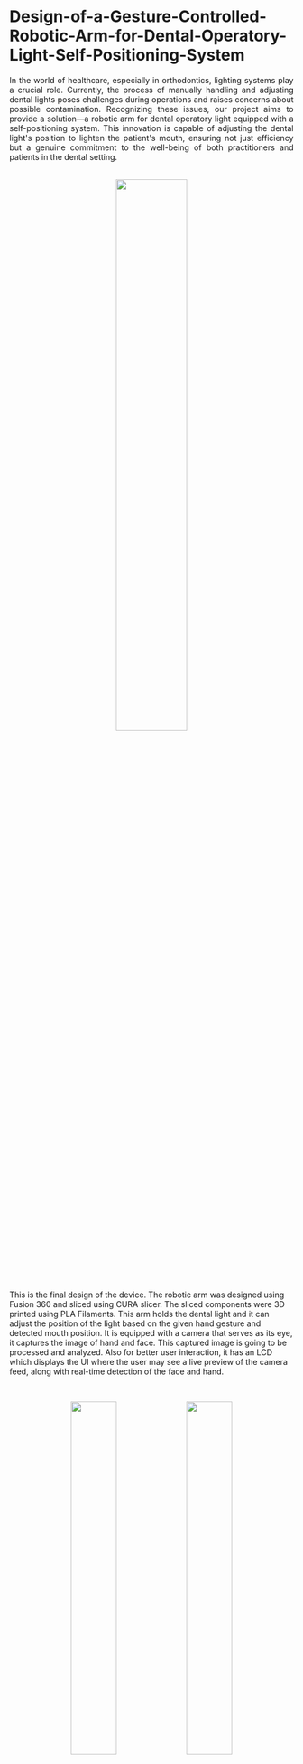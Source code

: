 # Design-of-a-Gesture-Controlled-Robotic-Arm-for-Dental-Operatory-Light-Self-Positioning-System

<p align= "justify">
In the world of healthcare, especially in orthodontics, lighting systems play a crucial role. Currently, the process of manually handling and adjusting dental lights poses challenges during operations and raises concerns about possible contamination. Recognizing these issues, our project aims to provide a solution—a robotic arm for dental operatory light equipped with a self-positioning system. This innovation is capable of adjusting the dental light's position to lighten the patient's mouth, ensuring not just efficiency but a genuine commitment to the well-being of both practitioners and patients in the dental setting.
<br>
<br>
</p>

<p align="center"width="100%">
<img src="https://github.com/AGEugenio/Design-of-a-Gesture-Controlled-Robotic-Arm-for-Dental-Operatory-Light-Self-Positioning-System/assets/113889259/89759b97-fed6-446c-b659-b18897494041" width="50%" /> 
<br> 

This is the final design of the device. The robotic arm was designed using Fusion 360 and sliced using CURA slicer. The sliced components were 3D printed using PLA Filaments. This arm holds the dental light and it can adjust the position of the light based on the given hand gesture and detected mouth position. It is equipped with a camera that serves as its eye, it captures the image of hand and face. This captured image is going to be processed and analyzed. Also for better user interaction, it has an LCD which displays the UI where the user may see a live preview of the camera feed, along with real-time detection of the face and hand.
  
<br>
</p>

<p align="center"width="100%">
<img src="https://github.com/AGEugenio/Design-of-a-Gesture-Controlled-Robotic-Arm-for-Dental-Operatory-Light-Self-Positioning-System/assets/113889259/5a8b4973-56d0-49b2-8f64-102036937959" width="40%" />
<img src="https://github.com/AGEugenio/Design-of-a-Gesture-Controlled-Robotic-Arm-for-Dental-Operatory-Light-Self-Positioning-System/assets/113889259/238e8762-6d0c-4243-bb82-b011413ede3f" width="40%" />
<img src="https://github.com/AGEugenio/Design-of-a-Gesture-Controlled-Robotic-Arm-for-Dental-Operatory-Light-Self-Positioning-System/assets/113889259/f63ee641-f4fe-4e82-927f-da0056aea15c" width="40%" />
<img src="https://github.com/AGEugenio/Design-of-a-Gesture-Controlled-Robotic-Arm-for-Dental-Operatory-Light-Self-Positioning-System/assets/113889259/05c4b4e2-753a-4185-9d4d-49f5783ede6b" width="40%" />
<img src="https://github.com/AGEugenio/Design-of-a-Gesture-Controlled-Robotic-Arm-for-Dental-Operatory-Light-Self-Positioning-System/assets/113889259/8d49a437-abdc-4e05-bc9e-e2334a9f5cd8" width="40%" />
<br>

These are some of the screenshot of the project's Graphical User Interface (GUI). This GUI is developed using Python programming language with the PyQt5 toolkit.
  
<br>
</p>

<p align="center"width="100%">
<img src="https://github.com/AGEugenio/Design-of-a-Gesture-Controlled-Robotic-Arm-for-Dental-Operatory-Light-Self-Positioning-System/assets/113889259/83982304-bc88-4379-b7ba-3f0e64351ff6" width="40%" />
<img src="https://github.com/AGEugenio/Design-of-a-Gesture-Controlled-Robotic-Arm-for-Dental-Operatory-Light-Self-Positioning-System/assets/113889259/c54f73d6-0951-4918-9bd9-805b2f58b178" width="40%"  />
<br>

These show the real-time detection of the face and hand in the application. Here, an Open-Source Computer Vision (OpenCV) library was used for the reading and processing of the captured image in the system. Also, pre-built models from Mediapipe and OpenVINO were used for the face and hand detection. Moreover, the mouth landmarks in dlib’s 68-point model were used for mouth location.
 

</p>




